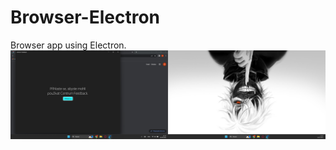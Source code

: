 # Browser-Electron
Browser app using Electron.
![Описание изображения](https://github.com/OlegK10/Browser-Electron/blob/main/Capture001.png)

